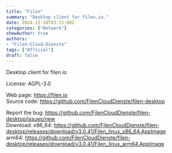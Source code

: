 ```yaml
---
title: "Filen"
summary: "Desktop client for filen.io."
date: 2024-12-10T03:15:00Z
categories: ["Network"]
showAuthor: true
authors:
- "Filen-Cloud-Dienste"
tags: ["Official"]
draft: false
---
```


Desktop client for filen.io

License: AGPL-3.0

Web page: <https://filen.io>  
Source code: <https://github.com/FilenCloudDienste/filen-desktop>

Report the bug: <https://github.com/FilenCloudDienste/filen-desktop/issues/new>  
Download:   x86_64: <https://github.com/FilenCloudDienste/filen-desktop/releases/download/v3.0.41/Filen_linux_x86_64.AppImage>  
            arm64: <https://github.com/FilenCloudDienste/filen-desktop/releases/download/v3.0.41/Filen_linux_arm64.AppImage>
